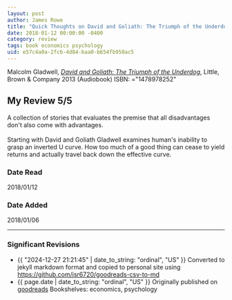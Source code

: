 ```yaml
---
layout: post
author: James Rowe
title: "Quick Thoughts on David and Goliath: The Triumph of the Underdog"
date: 2018-01-12 00:00:00 -0400
category: review
tags: book economics psychology
uid: e57c4a0a-2fc6-4d84-baa0-b654fb950ac5
---
```


Malcolm Gladwell, *[David and Goliath: The Triumph of the Underdog](https://www.goodreads.com/book/show/17333713)*,  Little, Brown & Company 2013 (Audiobook) ISBN: ="1478978252"

## My Review 5/5

A collection of stories that evaluates the premise that all disadvantages don't also come with advantages.<br/><br/>Starting with David and Goliath Gladwell examines human's inability to grasp an inverted U curve. How too much of a good thing can cease to yield returns and actually travel back down the effective curve.

### Date Read
2018/01/12

### Date Added
2018/01/06

---

### Significant Revisions

- {{ "2024-12-27 21:21:45" | date_to_string: "ordinal", "US" }} Converted to jekyll markdown format and copied to personal site using <https://github.com/jsr6720/goodreads-csv-to-md>
- {{ page.date | date_to_string: "ordinal", "US" }} Originally published on [goodreads](https://www.goodreads.com) Bookshelves: economics, psychology